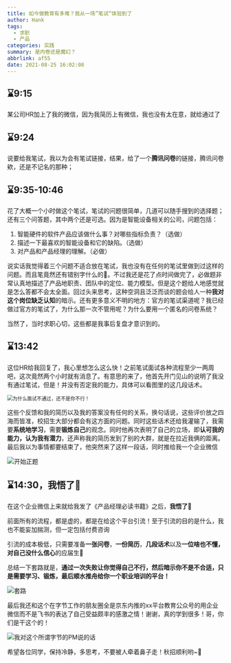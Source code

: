 ```yaml
---
title: 如今做教育有多难？我从一场”笔试“体验到了
author: Hank
tags:
  - 求职
  - 产品
categories: 实践
summary: 是内卷还是魔幻？
abbrlink: af55
date: 2021-08-25 16:02:08
---
```




## ⌛9:15

某公司HR加上了我的微信，因为我简历上有微信，我也没有太在意，就给通过了

## ⌛9:24

说要给我笔试，我以为会有笔试链接，结果，给了一个**腾讯问卷**的链接，腾讯问卷欸，还是不记名的那种；

## ⌛9:35-10:46

花了大概一个小时做这个笔试，笔试的问题很简单，几道可以随手搜到的选择题；还有三个问答题，其中两个还是可选。因为是智能设备相关的公司，问题包括：

1. 智能硬件的软件产品应该做什么事？对哪些指标负责？（选做）
2. 描述一下最喜欢的智能设备和它的缺陷。（选做）
3. 对产品和产品经理的理解。（必做）

说实话我觉得着三个问题不适合放在笔试，我也没有在任何的笔试里做到过这样的问题。而且笔竟然还有错别字什么的🥲。不过我还是花了点时间做完了，必做题非常认真地描述了产品地职责、团队中的定位、能力模型。但是这个题给人地感觉就是怎么答都不会太全面。回过头来思考，这种空洞且泛泛而谈的题会给人一种**我对这个岗位缺乏认知**的暗示。还有更多意义不明的地方：官方的笔试渠道呢？我已经做过官方的笔试了，为什么那一次不管用呢？为什么要用一个匿名的问卷系统？

当然了，当时求职心切，这些都是我事后复盘才意识到的。

## ⌛13:42

这位HR给我回复了，我心里想怎么这么快！之前笔试面试各种流程至少一两周吧，这次竟然两个小时就有消息了。有意思的来了，他首先开门见山的说明了我没有通过笔试，但是！并没有否定我的能力，具体可以看图里的这几段话术。

<img src="https://my-picbed.oss-cn-hangzhou.aliyuncs.com/20210825163026.png" alt="为什么面试不通过，还不是你不行！" style="zoom: 80%;" />

这些个反馈和我的简历以及我的答案没有任何的关系，换句话说，这些评价放之四海而皆准，校招生大部分都会有这方面的问题。同时这些话术还给我灌输了，我需要**系统地学习**，需要**锻炼自己**的观念。同时他再次表明了自己的立场，即**认可我的能力，认为我有潜力**，还声称我的简历发到了别的大群，就是在拉近我俩的距离。最后我以为事情都要结束了，他突然来了这样一段话，同时推给我一个企业微信 

![开始正题](https://my-picbed.oss-cn-hangzhou.aliyuncs.com/20210825152433.png)

## ⌛14:30，我悟了👏

在这个企业微信上来就给我发了《产品经理必读书籍》之后，**我悟了👏**

前面所有的流程，都是虚的，都是在给这个平台引流！至于引流的目的是什么，我也不能妄加揣测，但一定包括付费咨询

引流的成本极低，只需要准备**一张问卷**，**一份简历**，**几段话术**以及**一位啥也不懂，对自己没什么信心**的应届生🌝

总结一下套路就是，**通过一次失败让你觉得自己不行，然后暗示你不是不合适，只是需要学习、锻炼，最后顺水推舟给你一个职业培训的平台！**

![套路](https://my-picbed.oss-cn-hangzhou.aliyuncs.com/20210825163112.png)

最后我还和这个在字节工作的朋友圈全是京东内推的xx平台教育公众号的用企业微信而不是飞书的表达了自己受益颇丰的感激之情！谢谢，真的学到很多！哥，你们是干这个的！

![我对这个所谓字节的PM说的话](https://my-picbed.oss-cn-hangzhou.aliyuncs.com/20210825162553.png)

希望各位同学，保持冷静，多思考，不要被人牵着鼻子走！秋招顺利哟~🥰

